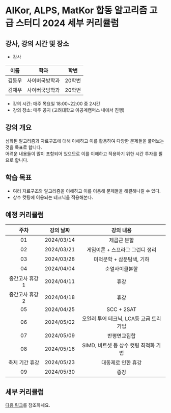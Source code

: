 
# AlKor, ALPS, MatKor 합동 알고리즘 고급 스터디 2024 세부 커리큘럼 

## 강사, 강의 시간 및 장소

* 강사

| 이름 | 학과 | 학번 |  
| :---: | :---------: | :---: |
| 김동우 | 사이버국방학과 | 20학번 |
| 김재우 | 사이버국방학과 | 20학번 |

* 강의 시간: 매주 목요일 18:00~22:00 중 2시간
* 강의 장소: 매주 공지 (고려대학교 이공계캠퍼스 내에서 진행)

## 강의 개요

심화된 알고리즘과 자료구조에 대해 이해하고 이를 활용하여 다양한 문제들을 풀어보는 것을 목표로 합니다.    
어려운 내용들이 많이 포함되어 있으므로 이를 이해하고 적용하기 위한 시간 투자를 필요로 합니다.   


## 학습 목표

- 여러 자료구조와 알고리즘을 이해하고 이를 이용해 문제들을 해결해나갈 수 있다.
- 상수 컷팅에 이용되는 테크닉을 적용해본다.

## 예정 커리큘럼

| 주차 | 강의 날짜 |              강의 내용                |
| :--: | :------: |:--------------------------------------------: | 
| 01 | 2024/03/14 | 제곱근 분할 |
| 02 | 2024/03/21 | 게임이론 + 스프라그 그런디 정리 |  |
| 03 | 2024/03/28 | 미적분학 + 삼분탐색, 기하 |  |
| 04 | 2024/04/04 | 순열사이클분할 |  |
| 중간고사 휴강 1 | 2024/04/11 | 휴강 |  |
| 중간고사 휴강 2 | 2024/04/18 | 휴강 |  |
| 05 | 2024/04/25 | SCC + 2SAT |  |
| 06 | 2024/05/02 | 오일러 투어 테크닉, LCA등 고급 트리 기법 |  |
| 07 | 2024/05/09 | 반평면교집합  |  |
| 08 | 2024/05/16 | SIMD, 비트셋 등 상수 컷팅 최적화 기법 |  |
| 축제 기간 휴강 | 2024/05/23 | 대동제로 인한 휴강 |  |
| 09 | 2024/05/30 | 종강 |  |

## 세부 커리큘럼

[다음 링크](https://github.com/ALPS-Study/Introduction/blob/master/2024-1R/0x03%20%EA%B3%A0%EA%B8%89%20%EC%8A%A4%ED%84%B0%EB%94%94/2024_syllabus.md)를 참조하세요.
